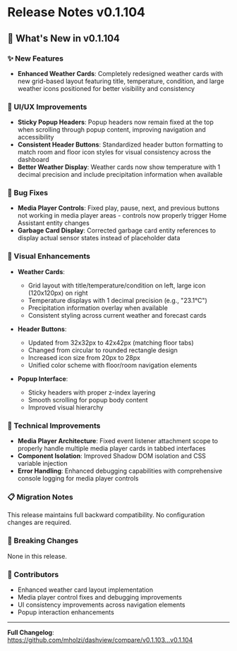 # Release Notes v0.1.104

## 🚀 What's New in v0.1.104

### ✨ New Features
- **Enhanced Weather Cards**: Completely redesigned weather cards with new grid-based layout featuring title, temperature, condition, and large weather icons positioned for better visibility and consistency

### 🔧 UI/UX Improvements
- **Sticky Popup Headers**: Popup headers now remain fixed at the top when scrolling through popup content, improving navigation and accessibility
- **Consistent Header Buttons**: Standardized header button formatting to match room and floor icon styles for visual consistency across the dashboard
- **Better Weather Display**: Weather cards now show temperature with 1 decimal precision and include precipitation information when available

### 🐛 Bug Fixes
- **Media Player Controls**: Fixed play, pause, next, and previous buttons not working in media player areas - controls now properly trigger Home Assistant entity changes
- **Garbage Card Display**: Corrected garbage card entity references to display actual sensor states instead of placeholder data

### 🎨 Visual Enhancements
- **Weather Cards**: 
  - Grid layout with title/temperature/condition on left, large icon (120x120px) on right
  - Temperature displays with 1 decimal precision (e.g., "23.1°C")
  - Precipitation information overlay when available
  - Consistent styling across current weather and forecast cards

- **Header Buttons**:
  - Updated from 32x32px to 42x42px (matching floor tabs)
  - Changed from circular to rounded rectangle design
  - Increased icon size from 20px to 28px
  - Unified color scheme with floor/room navigation elements

- **Popup Interface**:
  - Sticky headers with proper z-index layering
  - Smooth scrolling for popup body content
  - Improved visual hierarchy

### 🔧 Technical Improvements
- **Media Player Architecture**: Fixed event listener attachment scope to properly handle multiple media player cards in tabbed interfaces
- **Component Isolation**: Improved Shadow DOM isolation and CSS variable injection
- **Error Handling**: Enhanced debugging capabilities with comprehensive console logging for media player controls

### 📋 Migration Notes
This release maintains full backward compatibility. No configuration changes are required.

### 🚨 Breaking Changes
None in this release.

### 👥 Contributors
- Enhanced weather card layout implementation
- Media player control fixes and debugging improvements
- UI consistency improvements across navigation elements
- Popup interaction enhancements

---

**Full Changelog**: https://github.com/mholzi/dashview/compare/v0.1.103...v0.1.104